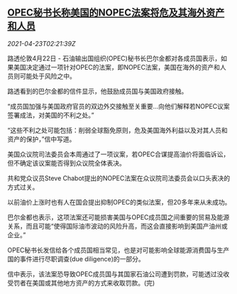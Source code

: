 <!--1619145063000-->
[OPEC秘书长称美国的NOPEC法案将危及其海外资产和人员](https://cn.reuters.com/article/opec-us-nopec-bill-0423-idCNKBS2CA05Y)
------

<div><i>2021-04-23T02:21:39Z</i></div><p>路透伦敦4月22日 - 石油输出国组织(OPEC)秘书长巴尔金都对各成员国表示，如果美国决定通过一项针对OPEC的法案，即NOPEC法案，美国在海外的资产和人员则可能处于风险之中。</p><p>路透看到的巴尔金都的信件显示，他鼓励成员国与美国政府接触。</p><p>“成员国加强与美国政府官员的双边外交接触至关重要...向他们解释若NOPEC议案签署成法，对美国的不利之处。”</p><p>“这些不利之处可能包括：削弱全球豁免原则，危及美国海外利益以及对其人员和资产的保护，”信中写道。</p><p>美国众议院司法委员会本周通过了一项议案，若OPEC合谋提高油价将面临诉讼，但不确定该议案能否得到众议院全体表决。</p><p>共和党众议员Steve Chabot提出的NOPEC法案在众议院司法委员会以口头表决的方式过关。</p><p>以前油价上涨时也有人在国会提出抑制OPEC的类似法案，但20多年来从未成功。</p><p>巴尔金都也表示，这项法案还可能损害美国与OPEC成员国之间重要的贸易及能源关系，而且可能“使得国际油市波动的风险升高，而这会直接影响到美国产油州或企业。”</p><p>OPEC秘书长发信给各个成员国相当常见，也是对可能影响全球能源消费国与生产国的事件进行尽职调查(due diligence)的一部分。</p><p>信中表示，该法案恐导致OPEC成员国与其国家石油公司遭到罚款，可能透过没收受罚者在美国或其他地方资产的方式来收取罚款。(完)</p>
